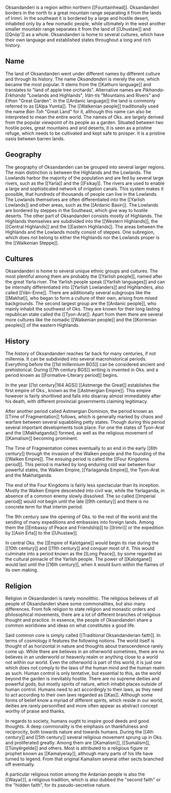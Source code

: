 Oksandanderi is a region within northern [[Fountainhead]]. Oksandanderi borders in the north to a great mountain range separating it from the lands of Irimri. In the southeast it is bordered by a large and hostile desert, inhabited only by a few nomadic people, while ultimately in the west another smaller mountain range separates it from the land of [[Uhustaw]] and [[Qnōp']] as a whole. Oksandanderi is home to several cultures, which have their own language and established states throughout a long and rich history.  

## Name
The land of Oksandanderi went under different names by different culture and through its history. The name *Oksandanderi* is merely the one, which became the most popular. It stems from the [[Kathurn language]] and translates to "land of apple tree orchards". Alternative names are *Pikhanda-Erkhanda* "Lowlands and Highlands", *Ván-tis* "Mountains and Rivers" and *Ethan* "Great Garden". In the [[Ardanic language]] the land is commonly referred to as [[Alpa Yumta]]. The [[Walkenian people]] traditionally used the name *Ban Toh* "Great Land" for it, although this name can also be interpreted to mean the entire world. 
The names of Oks. are largely derived from the popular viewpoint of its people as a garden. Situated between two hostile poles, great mountains and arid deserts, it is seen as a pristine refuge, which needs to be cultivated and kept safe to prosper. It is a pristine oasis between barren lands. 
## Geography 
The geography of Oksandanderi can be grouped into several larger regions. The main distinction is between the Highlands and the Lowlands. The Lowlands harbor the majority of the population and are fed by several large rivers, such as the [[Yarla]] and the [[Fsikay]]. The rivers are used to enable a large and sophisticated network of irrigation canals. This system makes it possible, that hundreds of thousands of people can live in the Lowlands. The Lowlands themselves are often differentiated into the [[Yarlish Lowlands]] and other areas, such as the [[Ardanic Basin]]. The Lowlands are bordered by steppes in the Southeast, which give way to hostile deserts. The other part of Oksandanderi consists mostly of Highlands. The Highlands themselves are subdivided into the [[Western Highlands]], the [[Central Highlands]] and the [[Eastern Highlands]]. The areas between the Highlands and the Lowlands mostly consist of steppes. One subregion, which does not belong to either the Highlands nor the Lowlands proper is the [[Walkenian Steppe]].
## Cultures 
Oksandanderi is home to several unique ethnic groups and cultures. The most plentiful among them are probably the [[Yarlish people]], named after the great Yarla river. The Yarlish people speak [[Yarlish languages]] and can be internally differentiated into [[Yarlish Lowlanders]] and Highlanders, also called [[Ván-Enne]]. There are additionally several subgroups like the [[Makhat]], who began to form a culture of their own, arising from mixed backgrounds. 
The second largest group are the [[Ardanic people]], who mainly inhabit the southwest of Oks. They are known for their long lasting republican state called the [[Tyon-Arat]]. Apart from them there are several more cultures like the nomadic [[Walkenian people]] and the [[Korrenian peoples]] of the eastern Highlands. 
## History
The history of Oksandanderi reaches far back for many centuries, if not millennia. It can be subdivided into several macrohistorical periods. 
Everything before the [[1st millennium BGS]] can be considered ancient and prehistorical. During [[7th century BGS]] writing is invented in Oks. and a period known as [[Formative-Literary period]] begins. 

In the year [[1st century|164 AGS]] [[Astmerge the Great]] establishes the first empire of Oks., known as the [[Astmergian Empire]]. This empire however is fairly shortlived and falls into disarray almost immediately after his death, with different provincial governments claiming legitimacy. 

After another period called Astmergian Dominion, the period known as [[Time of Fragmentation]] follows, which is generally marked by chaos and warfare between several squabbling petty states. Though during this period several important developments took place. For one the states of Tyon-Arat and the [[Makhatganda]] formed, as well as the religious movement of [[Kamalism]] becoming prominent. 

The Time of Fragmentation comes eventually to an end in the early [[6th century]] through the invasion of the Walken people and the founding of the [[Walken Empire]]. The ensuing period is called the [[Four Kingdoms period]]. This period is marked by long enduring cold war between four powerful states, the Walken Empire, [[Yarlaganda Empire]], the Tyon-Arat and the Makhatganda. 

The end of the Four Kingdoms is fairly less spectacular than its inception. Mostly the Walken Empire descended into civil war, while the Yarlaganda, in absence of a common enemy slowly dissolved. The so called [[Imperial period]] would not begin until the late [[9th century]] and there is no concrete term for that interim period. 

The 9th century saw the opening of Oks. to the rest of the world and the sending of many expeditions and embassies into foreign lands. Among them the [[Embassy of Peace and Friendship]] to [[Irimri]] or the expedition by [[Asin Erta]] to the [[Uhustaw]].

In central Oks. the [[Empire of Kalotgane]] would begin its rise during the [[10th century]] and [[11th century]] and conquer most of it. This would culminate into a period known as the [[Long Peace]], by some regarded as the cultural pinnacle of the Yarlish people. The power of [[Kalotgane]] would last until the [[16th century]], when it would burn within the flames of its own making. 
## Religion 
Religion in Oksandanderi is rarely monolithic. The religious believes of all people of Oksandanderi share some commonalities, but also many differences. From folk religion to state religion and monastic orders and philosophical movements, there are a lot of different branches of religious thought and practice. In essence, the people of Oksandanderi share a common worldview and ideas on what constitutes a good life. 

Said common core is simply called [[Traditional Oksandanderian faith]]. In terms of cosmology it features the following notions. The world itself is thought of as horizontal in nature and thoughts about transcendence rarely come up. While there are believes in an otherworld sometimes, there are no believes in an underworld or heavenly realm or anything close to a world not within our world. Even the otherworld is part of this world, it is just one which does not comply to the laws of the human mind and the human realm as such. Human control is only tentative, but essential to this, as the world beyond the garden is inevitably hostile. There are no supreme deities and powerful gods, but mostly spirits of nature, which inhabit places outside of human control. Humans need to act accordingly to their laws, as they need to act according to their own laws regarded as [[Kas]]. Although some forms of belief know a myriad of different spirits, which reside in our world, deities are rarely personified and more often appear as abstract concept worthy of praise and thanks.

In regards to society, humans ought to inspire good deeds and good thoughts. A deep commonality is the emphasis on thankfulness and reciprocity, both towards nature and towards humans. During the [[4th century]] and [[5th century]] several religious movement sprung up in Oks. and proliferated greatly. Among them are [[Kamalism]], [[Sumalism]], [[Túnyërgelde]] and others. Most is attributed to a religious figure or prophet known as [[Kamalyeray]], although many parts of his life have turned to legend. From that original Kamalism several other sects branched off eventually. 

A particular religious notion among the Ardanian people is also the [[Wayač]], a religious tradition, which is also dubbed the "second faith" or the "hidden faith", for its pseudo-secretive nature. 